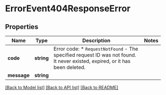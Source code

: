 # ErrorEvent404ResponseError

## Properties
Name | Type | Description | Notes
------------ | ------------- | ------------- | -------------
**code** | **string** | Error code:  * `RequestNotFound` - The specified request ID was not found. It never existed, expired, or it has been deleted. | 
**message** | **string** |  | 

[[Back to Model list]](../../README.md#documentation-for-models) [[Back to API list]](../../README.md#documentation-for-api-endpoints) [[Back to README]](../../README.md)

